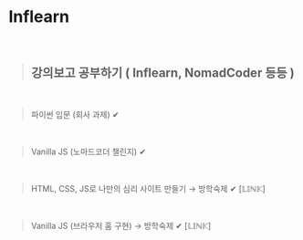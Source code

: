# Inflearn

<br/>

> ## **강의보고 공부하기 ( Inflearn, NomadCoder 등등 )**

<br/>

> 파이썬 입문 (회사 과제)
✔

<br/>

> Vanilla JS (노마드코더 챌린지) 
✔

<br/>

> HTML, CSS, JS로 나만의 심리 사이트 만들기 → 방학숙제
✔ [𝕃𝕀ℕ𝕂]

<br/>

> Vanilla JS (브라우저 홈 구현) → 방학숙제
✔ [𝕃𝕀ℕ𝕂]

<br/>
